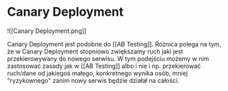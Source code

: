 # Canary Deployment

![[Canary Deployment.png]]

Canary Deployment jest podobne do [[AB Testing]]. Różnica polega na tym, że w Canary Deployment stopniowo zwiększamy ruch jaki jest przekierowywany do nowego serwisu. W tym podejściu możemy w nim zastosować zasady jak w [[AB Testing]] albo i nie i np. przekierować ruch/dane od jakiegoś małego, konkretnego wynika osób, mniej "ryzykownego" zanim nowy serwis będzie działał na całości.
 